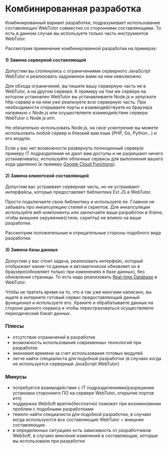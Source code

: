 # Комбинированная разработка

Комбинированный вариант разработки, подразумевает использование составляющих WebTutor совместно со сторонними составляющими. То есть в данном случае вы используете только часть инструментов WebTutor.

Рассмотрим применение комбинированной разработки на примерах:

#### 1) Замена серверной составляющей
Допустим вы столкнулись с ограничениями серверного JavaScript WebTutor и реализовать задуманное вами на нем невозможно. 

Для обхода ограничений, вы пишите вашу серверную часть не в WebTutor, а на другом сервере. К примеру на том же сервере на котором установлен WebTutor вы устанавливаете Node.js и запускате http-сервер и на нем уже реализуете всю серверную часть. При необходимости открываете порты и взаимодействуете из браузера напрямую с Node.js или осуществляете взаимодействие сервера WebTutor с Node.js итп.

Не обязательно использовать Node.js, на свое усмотрение вы можете использовать любой сервер и близкий вам язык (PHP, Go, Python...) и его модули.

Если у вас нет возможности развернуть полноценный сервер(к примеру IT подразделения не дают вам доступы и не разрешают ничего устанавливать), используйте облачные сервисы для выполнения вашего кода удаленно (к примеру [Google Cloud Functions](https://cloud.google.com/functions/)).

#### 2) Замена клиентской составляющей
Допустим вас устраивает серверная часть, но не устраивают интерфейсы, которые предоставляет библиотека Ext JS в WebTutor. 

Просто подключаете свою библиотеку и используете ее. Главное не забывать про инкапсуляцию стилей и скриптов. Для инкапсуляции используйте веб-компоненты или заключайте ваши разработки в iframe, чтобы внешнее окружение(стили, скрипты) не влияло на ваши разработки.

Рассмотрим положительные и отрицательные стороны подобного вида разработки.

#### 3) Замена базы данных
Допустим у вас стоит задача, реализовать интерфейс, который отображает какие-то данные и автоматически обновляет их в браузере(обновляет только при изменениях в базе данных), без обновления страницы. То есть надо реализовать [Real-time Database](https://en.wikipedia.org/wiki/Real-time_database) в WebTutor.

Чтобы не тратить время на то, что и так уже многими написано, вы ищите в интернете готовый сервис предоставляющий данный функционал и используете его. Храните и обрабатываете данные на стороне данного сервиса и чтобы перестраховаться осуществляете периодический бэкап данных.

### Плюсы

* отсутствие ограничений в разработке
* возможность использования современных технологий при разработке
* экономия времени за счет использования готовых модулей
* легче найти специалиста для подобной разработки (в случаях когда не используется серверный JavaScript WebTutor)

### Минусы

* потребуется взаимодействие с IT подразделениями(разрешение установки стороннего ПО на сервере WebTutor, открытие портов итп)
* поддержка WebSoft врятли(бесплатно) поможет при возникновении проблем с подобными разработками
* тяжело найти специалиста для подобной разработки, в случаях когда используются все составляющие WebTutor + внешние составляющие
* в определенных ситуациях есть зависимость от разработчиков WebSoft, в случаях внесения изменений в составляющие, которые вы использовали при разработке